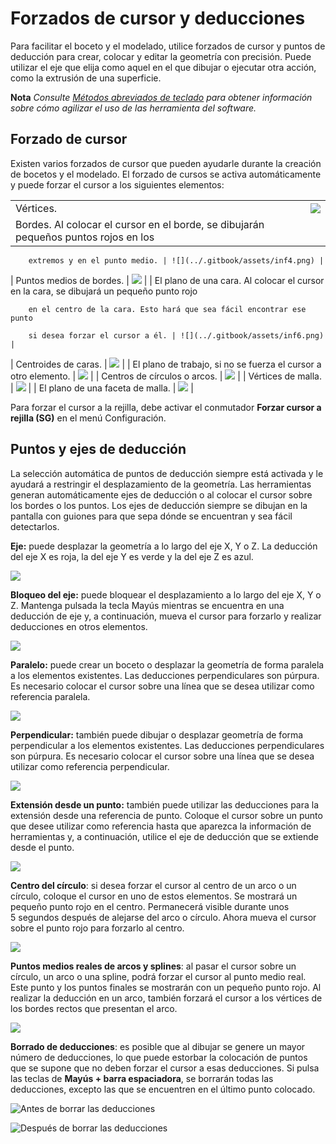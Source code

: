 # Forzados de cursor y deducciones

Para facilitar el boceto y el modelado, utilice forzados de cursor y puntos de deducción para crear, colocar y editar la geometría con precisión. Puede utilizar el eje que elija como aquel en el que dibujar o ejecutar otra acción, como la extrusión de una superficie.

**Nota** _Consulte_ [_Métodos abreviados de teclado_](../appendix/keyboard-shortcuts.md) _para obtener información sobre cómo agilizar el uso de las herramienta del software._

## Forzado de cursor

Existen varios forzados de cursor que pueden ayudarle durante la creación de bocetos y el modelado. El forzado de cursos se activa automáticamente y puede forzar el cursor a los siguientes elementos:

|                                                                                                                                                                            |                                            |
| -------------------------------------------------------------------------------------------------------------------------------------------------------------------------- | ------------------------------------------ |
| Vértices. | ![](<../.gitbook/assets/inf3 (3) (2).png>) |
| Bordes. Al colocar el cursor en el borde, se dibujarán pequeños puntos rojos en los
        extremos y en el punto medio. | ![](../.gitbook/assets/inf4.png) |
| Puntos medios de bordes. | ![](../.gitbook/assets/inf5.png) |
| El plano de una cara. Al colocar el cursor en la cara, se dibujará un pequeño punto rojo
        en el centro de la cara. Esto hará que sea fácil encontrar ese punto
        si desea forzar el cursor a él. | ![](../.gitbook/assets/inf6.png) |
| Centroides de caras. | ![](../.gitbook/assets/inf7.png) |
| El plano de trabajo, si no se fuerza el cursor a otro elemento. | ![](../.gitbook/assets/inf8.png) |
| Centros de círculos o arcos. | ![](../.gitbook/assets/inf9.png) |
| Vértices de malla. | ![](../.gitbook/assets/inf2.png) |
| El plano de una faceta de malla. | ![](../.gitbook/assets/inf1.png) |

Para forzar el cursor a la rejilla, debe activar el conmutador **Forzar cursor a rejilla (SG)** en el menú Configuración.

## Puntos y ejes de deducción

La selección automática de puntos de deducción siempre está activada y le ayudará a restringir el desplazamiento de la geometría. Las herramientas generan automáticamente ejes de deducción o al colocar el cursor sobre los bordes o los puntos. Los ejes de deducción siempre se dibujan en la pantalla con guiones para que sepa dónde se encuentran y sea fácil detectarlos.

**Eje:** puede desplazar la geometría a lo largo del eje X, Y o Z. La deducción del eje X es roja, la del eje Y es verde y la del eje Z es azul.

![](../.gitbook/assets/inf10.png)

**Bloqueo del eje:** puede bloquear el desplazamiento a lo largo del eje X, Y o Z. Mantenga pulsada la tecla Mayús mientras se encuentra en una deducción de eje y, a continuación, mueva el cursor para forzarlo y realizar deducciones en otros elementos.

![](../.gitbook/assets/inf13.png)

**Paralelo:** puede crear un boceto o desplazar la geometría de forma paralela a los elementos existentes. Las deducciones perpendiculares son púrpura. Es necesario colocar el cursor sobre una línea que se desea utilizar como referencia paralela.

![](../.gitbook/assets/inf14.png)

**Perpendicular:** también puede dibujar o desplazar geometría de forma perpendicular a los elementos existentes. Las deducciones perpendiculares son púrpura. Es necesario colocar el cursor sobre una línea que se desea utilizar como referencia perpendicular.

![](../.gitbook/assets/inf15.png)

**Extensión desde un punto:** también puede utilizar las deducciones para la extensión desde una referencia de punto. Coloque el cursor sobre un punto que desee utilizar como referencia hasta que aparezca la información de herramientas y, a continuación, utilice el eje de deducción que se extiende desde el punto.

![](../.gitbook/assets/inf16.png)

**Centro del círculo**: si desea forzar el cursor al centro de un arco o un círculo, coloque el cursor en uno de estos elementos. Se mostrará un pequeño punto rojo en el centro. Permanecerá visible durante unos 5 segundos después de alejarse del arco o círculo. Ahora mueva el cursor sobre el punto rojo para forzarlo al centro.

![](../.gitbook/assets/inf17.png)

**Puntos medios reales de arcos y splines**: al pasar el cursor sobre un círculo, un arco o una spline, podrá forzar el cursor al punto medio real. Este punto y los puntos finales se mostrarán con un pequeño punto rojo. Al realizar la deducción en un arco, también forzará el cursor a los vértices de los bordes rectos que presentan el arco.

![](../.gitbook/assets/inf18.png)

**Borrado de deducciones**: es posible que al dibujar se genere un mayor número de deducciones, lo que puede estorbar la colocación de puntos que se supone que no deben forzar el cursor a esas deducciones. Si pulsa las teclas de **Mayús + barra espaciadora**, se borrarán todas las deducciones, excepto las que se encuentren en el último punto colocado.

![Antes de borrar las deducciones](../.gitbook/assets/inf19.png)

![Después de borrar las deducciones](../.gitbook/assets/inf20.png)
